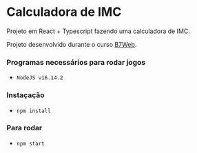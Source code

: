 # Calculadora de IMC

Projeto em React + Typescript fazendo uma calculadora de IMC.

Projeto desenvolvido durante o curso [B7Web](https://b7web.com.br/).

### Programas necessários para rodar jogos

- `NodeJS v16.14.2`

### Instaçação

- `npm install`

### Para rodar

- `npm start`
